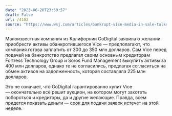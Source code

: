 ```yaml
---
date: "2023-06-20T23:59:57"
draft: False
url: /4102
source: "https://www.wsj.com/articles/bankrupt-vice-media-in-sale-talks-with-media-group-godigital-4864f0ae"
---
```


Малоизвестная компания из Калифорнии GoDigital заявила о желании приобрести активы обанкротившегося Vice — предполагают, что компания готова заплатить от 300 до 350 млн долларов. Сам Vice перед подачей на банкротство предлагал своим основным кредиторам Fortress Technology Group и Soros Fund Management выкупить активы за 400 млн долларов, однако те не согласились, предлагая согласиться на обмен активов на задолженность, которая составляла 225 млн долларов.

Это не означает, что GoDigital гарантированно купит Vice — окончательно всё решит аукцион, на котором могут захотеть побороться и кредиторы, да и другие желающие. Правда, всем придется показать деньги — срок для подачи заявок истечет на этой неделе.
